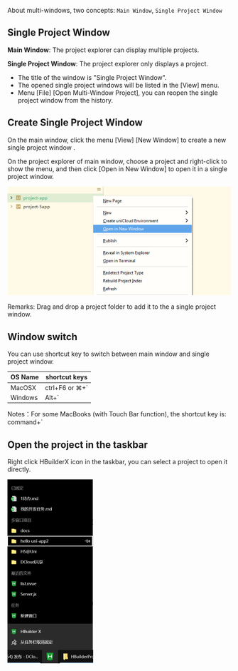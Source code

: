 About multi-windows, two concepts: `Main Window`, `Single Project Window`

## Single Project Window

**Main Window**:  The project explorer can display multiple projects.

**Single Project Window**: The project explorer only displays a project.

- The title of the window is "Single Project Window".
- The opened single project windows will be listed in the [View] menu.
- Menu [File] [Open Multi-Window Project], you can reopen the single project window from the history.

## Create Single Project Window 

On the main window, click the menu [View] [New Window] to create a new single project window .

On the project explorer of main window, choose a project and right-click to show the menu, and then click [Open in New Window] to open it in a single project window.

<img src="/static/snapshots/tutorial/multi-window-1_en.png" class="border-1px" />

Remarks: Drag and drop a project folder to add it to the a single project window.


## Window switch

You can use shortcut key to switch between main window and single project window.

|	OS Name|shortcut keys	|
|--	|--	|
|	MacOSX|ctrl+F6 or ⌘+`	|
| Windows  |Alt+`    |

Notes：For some MacBooks (with Touch Bar function), the shortcut key is: command+`

## Open the project in the taskbar

Right click HBuilderX icon in the taskbar, you can select a project to open it directly.

<img src="/static/snapshots/tutorial/multi-window-2.png" style="zoom:50%" />

